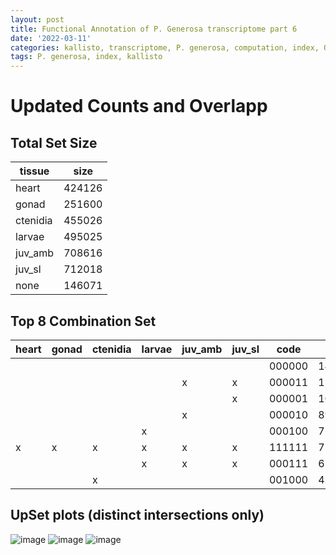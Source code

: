 ```yaml
---
layout: post
title: Functional Annotation of P. Generosa transcriptome part 6
date: '2022-03-11'
categories: kallisto, transcriptome, P. generosa, computation, index, QC, count data
tags: P. generosa, index, kallisto
---
```

# Updated Counts and Overlapp 
## Total Set Size 

| tissue  | size   |
|---------|--------|
| heart   | 424126 |
| gonad   | 251600 |
| ctenidia| 455026 |
| larvae  | 495025 |
| juv_amb | 708616 |
| juv_sl  | 712018 |
| none    | 146071 |

## Top 8 Combination Set

 | heart |gonad |ctenidia |larvae |juv_amb |juv_sl   |code   |size  |
 |-------|------|---------|-------|--------|---------|-------|------|
 |       |      |         |       |        |         |000000 |146071|
 |       |      |         |       |     x  |    x    |000011 |124086|
 |       |      |         |       |        |   x     |000001 |104224|
 |       |      |         |       |    x   |         |000010 | 89327|
 |       |      |         |     x |        |         |000100 | 77049|
 |     x |    x |     x   |    x  |     x  |     x   |111111 | 71960|
 |       |      |         |     x |       x|      x  |000111 | 65715|
 |       |      |       x |       |        |         |001000 | 43172|
 
## UpSet plots (distinct intersections only)
![image](https://user-images.githubusercontent.com/81712104/157967750-211b66cb-cf57-4a90-8106-68ae3b1f4d3c.png)
![image](https://user-images.githubusercontent.com/81712104/157967800-292cc13b-27d0-4a48-bd12-39b3e5c94b2f.png)
![image](https://user-images.githubusercontent.com/81712104/157967825-e27ab5d1-e65f-446e-8777-76326f043ea9.png)
